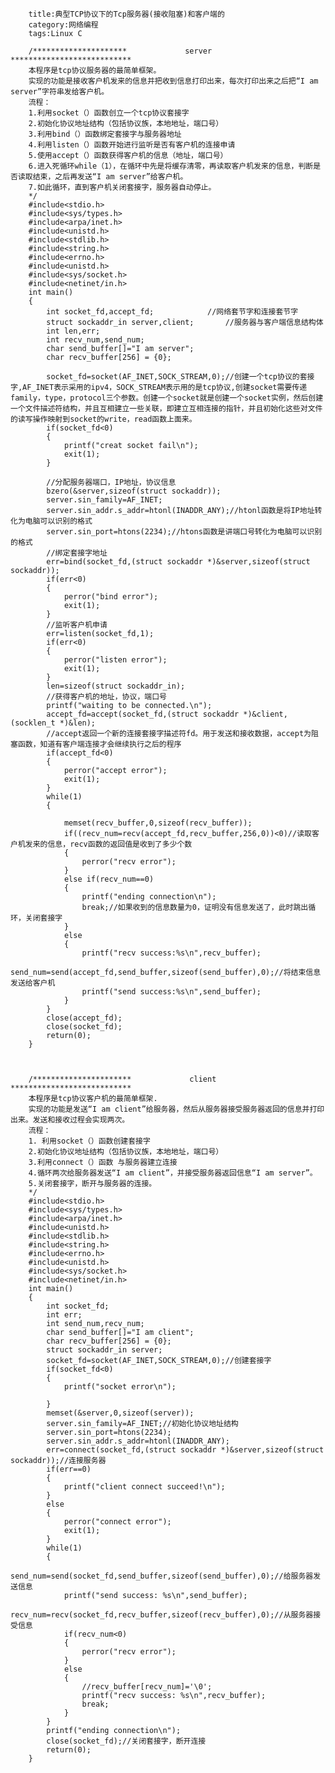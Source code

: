 		title:典型TCP协议下的Tcp服务器(接收阻塞)和客户端的
		category:网络编程
		tags:Linux C

		/*********************             server                  ***************************
		本程序是tcp协议服务器的最简单框架。
		实现的功能是接收客户机发来的信息并把收到信息打印出来，每次打印出来之后把“I am server”字符串发给客户机。
		流程：
		1.利用socket（）函数创立一个tcp协议套接字
		2.初始化协议地址结构（包括协议族，本地地址，端口号）
		3.利用bind（）函数绑定套接字与服务器地址
		4.利用listen（）函数开始进行监听是否有客户机的连接申请
		5.使用accept（）函数获得客户机的信息（地址，端口号）
		6.进入死循环while（1），在循环中先是将缓存清零，再读取客户机发来的信息，判断是否读取结束，之后再发送“I am server”给客户机。
		7.如此循环，直到客户机关闭套接字，服务器自动停止。
		*/
		#include<stdio.h>
		#include<sys/types.h>
		#include<arpa/inet.h>
		#include<unistd.h>
		#include<stdlib.h>
		#include<string.h>
		#include<errno.h>
		#include<unistd.h>
		#include<sys/socket.h>
		#include<netinet/in.h>
		int main()
		{
			int socket_fd,accept_fd;			//网络套节字和连接套节字
			struct sockaddr_in server,client;		//服务器与客户端信息结构体
			int len,err;
			int recv_num,send_num;
			char send_buffer[]="I am server";
			char recv_buffer[256] = {0};

			socket_fd=socket(AF_INET,SOCK_STREAM,0);//创建一个tcp协议的套接字,AF_INET表示采用的ipv4，SOCK_STREAM表示用的是tcp协议,创建socket需要传递family，type，protocol三个参数。创建一个socket就是创建一个socket实例，然后创建一个文件描述符结构，并且互相建立一些关联，即建立互相连接的指针，并且初始化这些对文件的读写操作映射到socket的write，read函数上面来。
			if(socket_fd<0)
			{
				printf("creat socket fail\n");
				exit(1);
			}

			//分配服务器端口，IP地址，协议信息
			bzero(&server,sizeof(struct sockaddr));
			server.sin_family=AF_INET;
			server.sin_addr.s_addr=htonl(INADDR_ANY);//htonl函数是将IP地址转化为电脑可以识别的格式
			server.sin_port=htons(2234);//htons函数是讲端口号转化为电脑可以识别的格式
			//绑定套接字地址
			err=bind(socket_fd,(struct sockaddr *)&server,sizeof(struct sockaddr));
			if(err<0)
			{
				perror("bind error");
				exit(1);
			}
			//监听客户机申请
			err=listen(socket_fd,1);
			if(err<0)
			{
				perror("listen error");
				exit(1);
			}
			len=sizeof(struct sockaddr_in);
			//获得客户机的地址，协议，端口号
			printf("waiting to be connected.\n");
			accept_fd=accept(socket_fd,(struct sockaddr *)&client,(socklen_t *)&len);
			//accept返回一个新的连接套接字描述符fd。用于发送和接收数据，accept为阻塞函数，知道有客户端连接才会继续执行之后的程序
			if(accept_fd<0)
			{
				perror("accept error");
				exit(1);
			}
			while(1)
			{

				memset(recv_buffer,0,sizeof(recv_buffer));
				if((recv_num=recv(accept_fd,recv_buffer,256,0))<0)//读取客户机发来的信息，recv函数的返回值是收到了多少个数
				{
					perror("recv error");
				}
				else if(recv_num==0)
				{
					printf("ending connection\n");
					break;//如果收到的信息数量为0，证明没有信息发送了，此时跳出循环，关闭套接字
				}
				else
				{
					printf("recv success:%s\n",recv_buffer);
					send_num=send(accept_fd,send_buffer,sizeof(send_buffer),0);//将结束信息发送给客户机
					printf("send success:%s\n",send_buffer);
				}
			}
			close(accept_fd);
			close(socket_fd);
			return(0);
		}



		/**********************             client                  ***************************
		本程序是tcp协议客户机的最简单框架.
		实现的功能是发送“I am client”给服务器，然后从服务器接受服务器返回的信息并打印出来。发送和接收过程会实现两次。
		流程：
		1. 利用socket（）函数创建套接字
		2.初始化协议地址结构（包括协议族，本地地址，端口号）
		3.利用connect（）函数 与服务器建立连接
		4.循环两次给服务器发送“I am client”，并接受服务器返回信息“I am server”。
		5.关闭套接字，断开与服务器的连接。
		*/
		#include<stdio.h>
		#include<sys/types.h>
		#include<arpa/inet.h>
		#include<unistd.h>
		#include<stdlib.h>
		#include<string.h>
		#include<errno.h>
		#include<unistd.h>
		#include<sys/socket.h>
		#include<netinet/in.h>
		int main()
		{
			int socket_fd;
			int err;
			int send_num,recv_num;
			char send_buffer[]="I am client";
			char recv_buffer[256] = {0};
			struct sockaddr_in server;
			socket_fd=socket(AF_INET,SOCK_STREAM,0);//创建套接字
			if(socket_fd<0)
			{
				printf("socket error\n");

			}
			memset(&server,0,sizeof(server));
			server.sin_family=AF_INET;//初始化协议地址结构
			server.sin_port=htons(2234);
			server.sin_addr.s_addr=htonl(INADDR_ANY);
			err=connect(socket_fd,(struct sockaddr *)&server,sizeof(struct sockaddr));//连接服务器
			if(err==0)
			{
				printf("client connect succeed!\n");
			}
			else
			{
				perror("connect error");
				exit(1);
			}
			while(1)
			{
				send_num=send(socket_fd,send_buffer,sizeof(send_buffer),0);//给服务器发送信息
				printf("send success: %s\n",send_buffer);
				recv_num=recv(socket_fd,recv_buffer,sizeof(recv_buffer),0);//从服务器接受信息
				if(recv_num<0)
				{
					perror("recv error");
				}
				else
				{
					//recv_buffer[recv_num]='\0';
					printf("recv success: %s\n",recv_buffer);
					break;
				}
			}
			printf("ending connection\n");
			close(socket_fd);//关闭套接字，断开连接
			return(0);
		}
